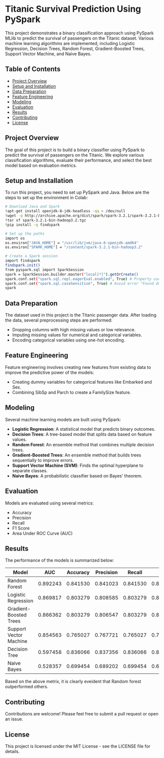 # Titanic Survival Prediction Using PySpark

This project demonstrates a binary classification approach using PySpark MLlib to predict the survival of passengers on the Titanic dataset. Various machine learning algorithms are implemented, including Logistic Regression, Decision Trees, Random Forest, Gradient-Boosted Trees, Support Vector Machine, and Naive Bayes.

## Table of Contents
- [Project Overview](#project-overview)
- [Setup and Installation](#setup-and-installation)
- [Data Preparation](#data-preparation)
- [Feature Engineering](#feature-engineering)
- [Modeling](#modeling)
- [Evaluation](#evaluation)
- [Results](#results)
- [Contributing](#contributing)
- [License](#license)

## Project Overview
The goal of this project is to build a binary classifier using PySpark to predict the survival of passengers on the Titanic. We explore various classification algorithms, evaluate their performance, and select the best model based on evaluation metrics.

## Setup and Installation
To run this project, you need to set up PySpark and Java. Below are the steps to set up the environment in Colab:

```bash
# Download Java and Spark
!apt-get install openjdk-8-jdk-headless -qq > /dev/null
!wget -q http://archive.apache.org/dist/spark/spark-3.2.1/spark-3.2.1-bin-hadoop3.2.tgz
!tar xf spark-3.2.1-bin-hadoop3.2.tgz
!pip install -q findspark

# Set up the paths
import os
os.environ["JAVA_HOME"] = "/usr/lib/jvm/java-8-openjdk-amd64"
os.environ["SPARK_HOME"] = "/content/spark-3.2.1-bin-hadoop3.2"

# Create a Spark session
import findspark
findspark.init()
from pyspark.sql import SparkSession
spark = SparkSession.builder.master("local[*]").getOrCreate()
spark.conf.set("spark.sql.repl.eagerEval.enabled", True) # Property used to format output tables better
spark.conf.set("spark.sql.caseSensitive", True) # Avoid error "Found duplicate column(s) in the data schema"
spark

```

## Data Preparation
The dataset used in this project is the Titanic passenger data. After loading the data, several preprocessing steps are performed:

- Dropping columns with high missing values or low relevance.
- Imputing missing values for numerical and categorical variables.
- Encoding categorical variables using one-hot encoding.

## Feature Engineering
Feature engineering involves creating new features from existing data to improve the predictive power of the models:

- Creating dummy variables for categorical features like Embarked and Sex.
- Combining SibSp and Parch to create a FamilySize feature.

## Modeling
Several machine learning models are built using PySpark:

- **Logistic Regression**: A statistical model that predicts binary outcomes.
- **Decision Trees**: A tree-based model that splits data based on feature values.
- **Random Forest**: An ensemble method that combines multiple decision trees.
- **Gradient-Boosted Trees**: An ensemble method that builds trees sequentially to improve errors.
- **Support Vector Machine (SVM)**: Finds the optimal hyperplane to separate classes.
- **Naive Bayes**: A probabilistic classifier based on Bayes' theorem.

## Evaluation
Models are evaluated using several metrics:

- Accuracy
- Precision
- Recall
- F1 Score
- Area Under ROC Curve (AUC)

## Results
The performance of the models is summarized below:

| Model                     | AUC      | Accuracy | Precision | Recall   | F1       |
|---------------------------|----------|----------|-----------|----------|----------|
| Random Forest             | 0.892243 | 0.841530 | 0.841023  | 0.841530 | 0.841250 |
| Logistic Regression       | 0.869817 | 0.803279 | 0.808585  | 0.803279 | 0.805052 |
| Gradient-Boosted Trees    | 0.866362 | 0.803279 | 0.806547  | 0.803279 | 0.804519 |
| Support Vector Machine    | 0.854563 | 0.765027 | 0.767721  | 0.765027 | 0.766165 |
| Decision Tree             | 0.597458 | 0.836066 | 0.837356  | 0.836066 | 0.836607 |
| Naive Bayes               | 0.528357 | 0.699454 | 0.689202  | 0.699454 | 0.690602 |

Based on the above metrix, it is clearly eveident that Random forest outperformed others.

## Contributing
Contributions are welcome! Please feel free to submit a pull request or open an issue.

## License
This project is licensed under the MIT License - see the LICENSE file for details.

